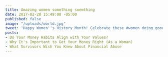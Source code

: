 ```yaml
---
title: Amazing women something soemthing
date: 2017-02-28 15:49:00 -05:00
published: false
image: "/uploads/world.jpg"
tweet: 'Happy Women''s History Month! Celebrate these #women doing good w/ #money. '
posts:
- Do Your Money Habits Align with Your Values?
- Why It's Important to Get Your Money Right (As a Woman)
- What Survivors Wish You Knew About Financial Abuse
---
```


